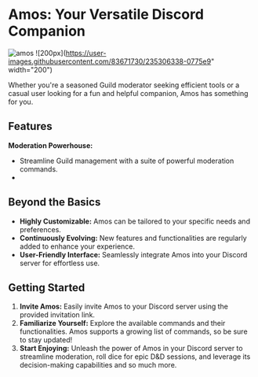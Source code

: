 # Amos: Your Versatile Discord Companion

![amos](https://user-images.githubusercontent.com/83671730/235306338-0775e9f9-b2dd-49dc-a83c-0d848d8983dc.png) ![200px](https://user-images.githubusercontent.com/83671730/235306338-0775e9" width="200")

Whether you're a seasoned Guild moderator seeking efficient tools or a casual user looking for a fun and helpful companion, Amos has something for you.

## Features

**Moderation Powerhouse:**

- Streamline Guild management with a suite of powerful moderation commands.
- 
## Beyond the Basics

- **Highly Customizable:** Amos can be tailored to your specific needs and preferences.
- **Continuously Evolving:** New features and functionalities are regularly added to enhance your experience.
- **User-Friendly Interface:** Seamlessly integrate Amos into your Discord server for effortless use.

## Getting Started

1. **Invite Amos:** Easily invite Amos to your Discord server using the provided invitation link.
2. **Familiarize Yourself:** Explore the available commands and their functionalities. Amos supports a growing list of commands, so be sure to stay updated!
3. **Start Enjoying:** Unleash the power of Amos in your Discord server to streamline moderation, roll dice for epic D&D sessions, and leverage its decision-making capabilities and so much more.
